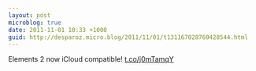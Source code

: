 ```yaml
---
layout: post
microblog: true
date: 2011-11-01 10:33 +1000
guid: http://desparoz.micro.blog/2011/11/01/t131167028760428544.html
---
```

Elements 2 now iCloud compatible! [t.co/j0mTamqY](http://t.co/j0mTamqY)
